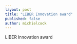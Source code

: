 ```yaml
---
layout: post
title: "LIBER Innovation award"
published: false
author: michielcock
---
```

LIBER Innovation award
